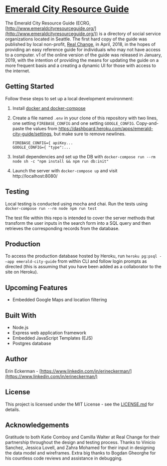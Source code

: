 # [Emerald City Resource Guide](http://www.emeraldcityresourceguide.org/)

The Emerald City Resource Guide (ECRG, [http://www.emeraldcityresourceguide.org/](http://www.emeraldcityresourceguide.org/)) is a directory of social service organizations located in Seattle.  The first hard copy of the guide was published by local non-profit, [Real Change](https://www.realchangenews.org/), in April, 2018, in the hopes of providing an easy reference guide for individuals who may not have access to a computer. v1 of the online version of the guide was released in January, 2019, with the intention of providing the means for updating the guide on a more frequent basis and a creating a dynamic UI for those with access to the internet.

## Getting Started

Follow these steps to set up a local development environment:
1. Install [docker and docker-compose](https://docs.docker.com/get-docker/)
2. Create a file named `.env` in your clone of this repository with two lines, one setting `FIREBASE_CONFIG` and one setting `GOOGLE_CONFIG`. Copy-and-paste the values from https://dashboard.heroku.com/apps/emerald-city-guide/settings, but make sure to remove newlines.

    ```
    FIREBASE_CONFIG={ apiKey...
    GOOGLE_CONFIG={ "type":...
    ```

3. Install dependencies and set up the DB with `docker-compose run --rm node sh -c "npm install && npm run db:init"`
4. Launch the server with `docker-compose up` and visit http://localhost:8080/

## Testing
Local testing is conducted using mocha and chai. Run the tests using `docker-compose run --rm node npm run test`

The test file within this repo is intended to cover the server methods that transform the user inputs in the search form into a SQL query and then retrieves the corresponding records from the database.

## Production
To access the production database hosted by Heroku, run `heroku pg:psql -—app emerald-city-guide` from within CLI and follow login prompts as directed (this is assuming that you have been added as a collaborator to the site on Heroku).

## Upcoming Features
- Embedded Google Maps and location filtering

## Built With
- Node.js
- Express web application framework
- Embedded JavaScript Templates (EJS)
- Postgres database

## Author
Erin Eckerman - [https://www.linkedin.com/in/erineckerman/](https://www.linkedin.com/in/erineckerman/)

## License
This project is licensed under the MIT License - see the [LICENSE.md](https://github.com/eckermania/emerald-city-resource-guide/blob/master/LICENSE) for details.

## Acknowledgements

Gratitude to both Katie Comboy and Camilla Walter at Real Change for their partnership throughout the design and testing process.  Thanks to Vinicio Sanchez, Jessica Lovell, and Zahra Mohamed for their input in designing the data model and wireframes.  Extra big thanks to Bogdan Gheorghe for his countless code reviews and assistance in debugging.

